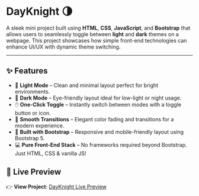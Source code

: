 # DayKnight 🌗
 
A sleek mini project built using **HTML**, **CSS**, **JavaScript**, and **Bootstrap** that allows users to seamlessly toggle between **light** and **dark** themes on a webpage. This project showcases how simple front-end technologies can enhance UI/UX with dynamic theme switching.

---

## ✨ Features

- 🌅 **Light Mode** – Clean and minimal layout perfect for bright environments.
- 🌌 **Dark Mode** – Eye-friendly layout ideal for low-light or night usage.
- 🖱️ **One-Click Toggle** – Instantly switch between modes with a toggle button or icon.
- 🎨 **Smooth Transitions** – Elegant color fading and transitions for a modern experience.
- 🧩 **Built with Bootstrap** – Responsive and mobile-friendly layout using Bootstrap 5.
- 💻 **Pure Front-End Stack** – No frameworks required beyond Bootstrap. Just HTML, CSS & vanilla JS!


## 🔗 Live Preview

👉 **View Project**: [DayKnight Live Preview](https://htmlpreview.github.io/?https://github.com/SHROUDSOURAV/DayKnight/blob/main/index.html)

